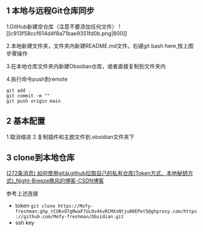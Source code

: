 ## 1 本地与远程Git仓库同步
1.GitHub新建空仓库（注意不要添加任何文件）
![[c913f58ccf614d4f8a71bae9351fd0b.png|800]]

2.本地新建文件夹，文件夹内新建README.md文件。右键git bash here,按上图步骤操作

3.在本地仓库文件夹内新建Obsidian仓库，或者直接复制到文件夹内

4.执行命令push到remote 
```
git add .
git commit -m ""
git push origin main
```

## 2 基本配置
1.取消缩进
2.复制插件和主题文件到.obsidian文件夹下

## 3 clone到本地仓库
[(272条消息) 如何使用git从github拉取自己的私有仓库(Token方式、本地秘钥方式)_Night-Breeze晚风的博客-CSDN博客](https://blog.csdn.net/qq_45491549/article/details/128825216?spm=1001.2101.3001.6650.3&utm_medium=distribute.pc_relevant.none-task-blog-2%7Edefault%7EYuanLiJiHua%7EPosition-3-128825216-blog-124340158.pc_relevant_3mothn_strategy_recovery&depth_1-utm_source=distribute.pc_relevant.none-task-blog-2%7Edefault%7EYuanLiJiHua%7EPosition-3-128825216-blog-124340158.pc_relevant_3mothn_strategy_recovery&utm_relevant_index=6)

参考上述连接
* token
 `git clone https://Mofy-freshman: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@ghproxy.com/https://github.com/Mofy-freshman/Obsidian.git`
* ssh key
